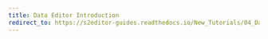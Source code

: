 ```yaml
---
title: Data Editor Introduction
redirect_to: https://s2editor-guides.readthedocs.io/New_Tutorials/04_Data_Editor/058_Data_Editor_Introduction
---
```

